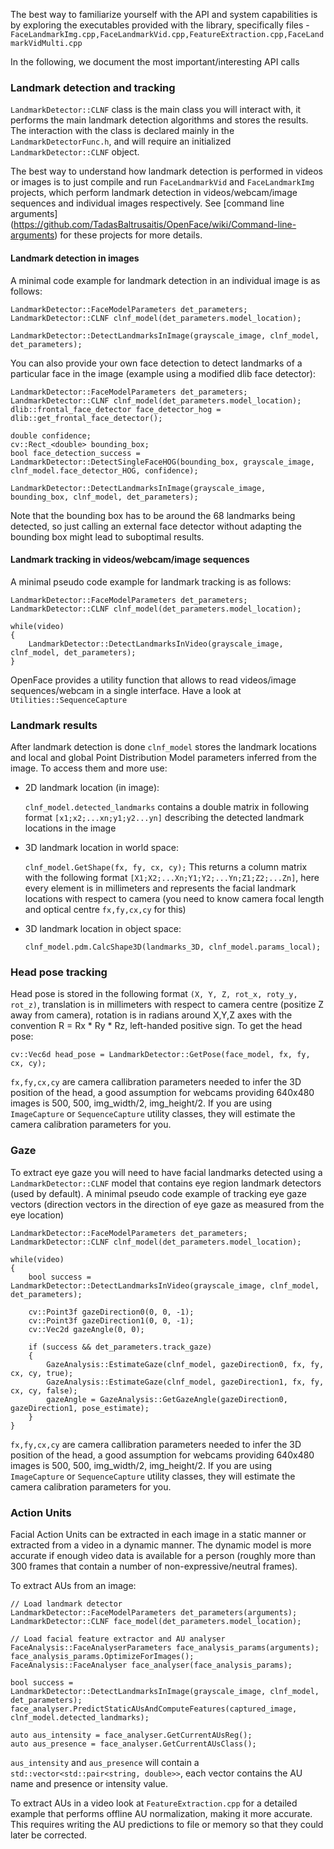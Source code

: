 The best way to familiarize yourself with the API and system capabilities is by exploring the executables provided with the library, specifically files - `FaceLandmarkImg.cpp,FaceLandmarkVid.cpp,FeatureExtraction.cpp,FaceLandmarkVidMulti.cpp`

In the following, we document the most important/interesting API calls

### Landmark detection and tracking

`LandmarkDetector::CLNF` class is the main class you will interact with, it performs the main landmark detection algorithms and stores the results. The interaction with the class is declared mainly in the `LandmarkDetectorFunc.h`, and will require an initialized `LandmarkDetector::CLNF` object. 

The best way to understand how landmark detection is performed in videos or images is to just compile and run `FaceLandmarkVid` and `FaceLandmarkImg` projects, which perform landmark detection in videos/webcam/image sequences and individual images respectively. See [command line arguments] (https://github.com/TadasBaltrusaitis/OpenFace/wiki/Command-line-arguments) for these projects for more details.

#### Landmark detection in images

A minimal code example for landmark detection in an individual image is as follows:

    LandmarkDetector::FaceModelParameters det_parameters;
    LandmarkDetector::CLNF clnf_model(det_parameters.model_location);
    
    LandmarkDetector::DetectLandmarksInImage(grayscale_image, clnf_model, det_parameters);

You can also provide your own face detection to detect landmarks of a particular face in the image (example using a modified dlib face detector):

    LandmarkDetector::FaceModelParameters det_parameters;
    LandmarkDetector::CLNF clnf_model(det_parameters.model_location);
	dlib::frontal_face_detector face_detector_hog = dlib::get_frontal_face_detector();

    double confidence;
    cv::Rect_<double> bounding_box;
    bool face_detection_success = LandmarkDetector::DetectSingleFaceHOG(bounding_box, grayscale_image, clnf_model.face_detector_HOG, confidence);

    LandmarkDetector::DetectLandmarksInImage(grayscale_image, bounding_box, clnf_model, det_parameters);

Note that the bounding box has to be around the 68 landmarks being detected, so just calling an external face detector without adapting the bounding box might lead to suboptimal results.
	
#### Landmark tracking in videos/webcam/image sequences

A minimal pseudo code example for landmark tracking is as follows:

    LandmarkDetector::FaceModelParameters det_parameters;
    LandmarkDetector::CLNF clnf_model(det_parameters.model_location);	

    while(video)
    {
        LandmarkDetector::DetectLandmarksInVideo(grayscale_image, clnf_model, det_parameters);
    }

OpenFace provides a utility function that allows to read videos/image sequences/webcam in a single interface. Have a look at `Utilities::SequenceCapture`
	
### Landmark results	
	
After landmark detection is done `clnf_model` stores the landmark locations and local and global Point Distribution Model parameters inferred from the image. To access them and more use:

- 2D landmark location (in image):

   `clnf_model.detected_landmarks` contains a double matrix in following format `[x1;x2;...xn;y1;y2...yn]` describing the detected landmark locations in the image
- 3D landmark location in world space:

	`clnf_model.GetShape(fx, fy, cx, cy);` This returns a column matrix with the following format `[X1;X2;...Xn;Y1;Y2;...Yn;Z1;Z2;...Zn]`, here every element is in millimeters and represents the facial landmark locations with respect to camera (you need to know camera focal length and optical centre `fx,fy,cx,cy` for this)
- 3D landmark location in object space:

	`clnf_model.pdm.CalcShape3D(landmarks_3D, clnf_model.params_local);`

### Head pose tracking

Head pose is stored in the following format `(X, Y, Z, rot_x, roty_y, rot_z)`,  translation is in millimeters with respect to camera centre (positize Z away from camera), rotation is in radians around X,Y,Z axes with the convention R = Rx * Ry * Rz, left-handed positive sign. To get the head pose:
    
    cv::Vec6d head_pose = LandmarkDetector::GetPose(face_model, fx, fy, cx, cy);

`fx,fy,cx,cy` are camera callibration parameters needed to infer the 3D position of the head, a good assumption for webcams providing 640x480 images is 500, 500, img_width/2, img_height/2. If you are using `ImageCapture` or `SequenceCapture` utility classes, they will estimate the camera calibration parameters for you.

### Gaze

To extract eye gaze you will need to have facial landmarks detected using a `LandmarkDetector::CLNF` model that contains eye region landmark detectors (used by default). 
A minimal pseudo code example of tracking eye gaze vectors (direction vectors in the direction of eye gaze as measured from the eye location)

    LandmarkDetector::FaceModelParameters det_parameters;
    LandmarkDetector::CLNF clnf_model(det_parameters.model_location);	

    while(video)
    {
        bool success = LandmarkDetector::DetectLandmarksInVideo(grayscale_image, clnf_model, det_parameters);
				
        cv::Point3f gazeDirection0(0, 0, -1);
        cv::Point3f gazeDirection1(0, 0, -1);
		cv::Vec2d gazeAngle(0, 0);

        if (success && det_parameters.track_gaze)
        {
            GazeAnalysis::EstimateGaze(clnf_model, gazeDirection0, fx, fy, cx, cy, true);
            GazeAnalysis::EstimateGaze(clnf_model, gazeDirection1, fx, fy, cx, cy, false);
			gazeAngle = GazeAnalysis::GetGazeAngle(gazeDirection0, gazeDirection1, pose_estimate);
        }
    }

`fx,fy,cx,cy` are camera callibration parameters needed to infer the 3D position of the head, a good assumption for webcams providing 640x480 images is 500, 500, img_width/2, img_height/2. If you are using `ImageCapture` or `SequenceCapture` utility classes, they will estimate the camera calibration parameters for you.
	
### Action Units

Facial Action Units can be extracted in each image in a static manner or extracted from a video in a dynamic manner. The dynamic model is more accurate if enough video data is available for a person (roughly more than 300 frames that contain a number of non-expressive/neutral frames). 

To extract AUs from an image:

    // Load landmark detector
    LandmarkDetector::FaceModelParameters det_parameters(arguments);
    LandmarkDetector::CLNF face_model(det_parameters.model_location);
    
    // Load facial feature extractor and AU analyser
    FaceAnalysis::FaceAnalyserParameters face_analysis_params(arguments);
	face_analysis_params.OptimizeForImages();	
    FaceAnalysis::FaceAnalyser face_analyser(face_analysis_params);

    bool success = LandmarkDetector::DetectLandmarksInImage(grayscale_image, clnf_model, det_parameters);
    face_analyser.PredictStaticAUsAndComputeFeatures(captured_image, clnf_model.detected_landmarks);

	auto aus_intensity = face_analyser.GetCurrentAUsReg();
	auto aus_presence = face_analyser.GetCurrentAUsClass();
	
`aus_intensity` and `aus_presence` will contain a `std::vector<std::pair<string, double>>`, each vector contains the AU name and presence or intensity value.

To extract AUs in a video look at `FeatureExtraction.cpp` for a detailed example that performs offline AU normalization, making it more accurate. This requires writing the AU predictions to file or memory so that they could later be corrected. 